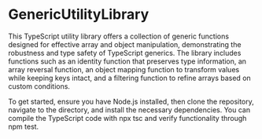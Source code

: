 # GenericUtilityLibrary

This TypeScript utility library offers a collection of generic functions designed for effective array and object manipulation, demonstrating the robustness and type safety of TypeScript generics. The library includes functions such as an identity function that preserves type information, an array reversal function, an object mapping function to transform values while keeping keys intact, and a filtering function to refine arrays based on custom conditions.

To get started, ensure you have Node.js installed, then clone the repository, navigate to the directory, and install the necessary dependencies. You can compile the TypeScript code with npx tsc and verify functionality through npm test. 

